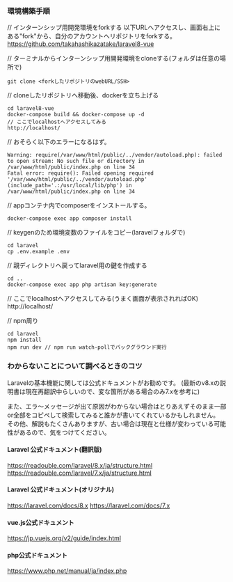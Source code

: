 ### 環境構築手順
// インターンシップ用開発環境をforkする
以下URLへアクセスし、画面右上にある"fork"から、自分のアカウントへリポジトリをforkする。
https://github.com/takahashikazatake/laravel8-vue

// ターミナルからインターンシップ用開発環境をcloneする(フォルダは任意の場所で)
```
git clone <forkしたリポジトリのwebURL/SSH>
```

// cloneしたリポジトリへ移動後、dockerを立ち上げる
```
cd laravel8-vue
docker-compose build && docker-compose up -d
// ここでlocalhostへアクセスしてみる
http://localhost/
```

// おそらく以下のエラーになるはず。
```
Warning: require(/var/www/html/public/../vendor/autoload.php): failed to open stream: No such file or directory in /var/www/html/public/index.php on line 34
Fatal error: require(): Failed opening required '/var/www/html/public/../vendor/autoload.php' (include_path='.:/usr/local/lib/php') in /var/www/html/public/index.php on line 34
```

// appコンテナ内でcomposerをインストールする。
```
docker-compose exec app composer install
```

// keygenのため環境変数のファイルをコピー(laravelフォルダで)
```
cd laravel
cp .env.example .env
```

// 親ディレクトリへ戻ってlaravel用の鍵を作成する
```
cd ..
docker-compose exec app php artisan key:generate
```

// ここでlocalhostへアクセスしてみる(うまく画面が表示されればOK)
http://localhost/

// npm周り
```
cd laravel
npm install
npm run dev // npm run watch-pollでバックグラウンド実行
```


### わからないことについて調べるときのコツ
Laravelの基本機能に関しては公式ドキュメントがお勧めです。
(最新のv8.xの説明書は現在再翻訳中らしいので、変な箇所がある場合のみ7.xを参考に)

また、エラ〜メッセージが出て原因がわからない場合はとりあえずそのまま一部or全部をコピペして検索してみると誰かが書いてくれているかもしれません。
その他、解説もたくさんありますが、古い場合は現在と仕様が変わっている可能性があるので、気をつけてください。

#### Laravel 公式ドキュメント(翻訳版)
https://readouble.com/laravel/8.x/ja/structure.html
https://readouble.com/laravel/7.x/ja/structure.html

#### Laravel 公式ドキュメント(オリジナル)
https://laravel.com/docs/8.x
https://laravel.com/docs/7.x

#### vue.js公式ドキュメント
https://jp.vuejs.org/v2/guide/index.html

#### php公式ドキュメント
https://www.php.net/manual/ja/index.php
